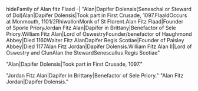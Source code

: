 ﻿hideFamily of Alan fitz Flaad
-|
"Alan|Dapifer Dolensis(Seneschal or Steward of Dol)Alan|Dapifer Dolensis|Took part in First Crusade, 1097.FlaaldOccurs at Monmouth, 1101/2RhiwallonMonk of St Florent.Alan Fitz Flaad|Founder of Sporle PrioryJordan Fitz Alan|Dapifer in Brittany|Benefactor of Sele Priory.William Fitz Alan|Lord of OswestryFounder/benefactor of Haughmond Abbey|Died 1160Walter Fitz AlanDapifer Regis Scotiae|Founder of Paisley Abbey|Died 1177Alan Fitz Jordan|Dapifer Dolensis.William Fitz Alan II|Lord of Oswestry and ClunAlan the StewardSenescallus Regis Scotiae"

"Alan|Dapifer Dolensis|Took part in First Crusade, 1097."

"Jordan Fitz Alan|Dapifer in Brittany|Benefactor of Sele Priory."
"Alan Fitz Jordan|Dapifer Dolensis."
